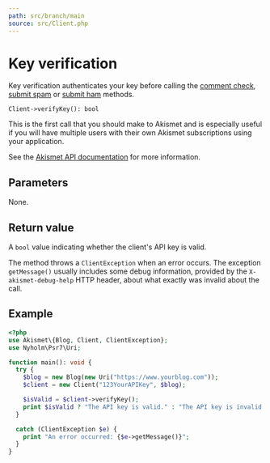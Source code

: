 ```yaml
---
path: src/branch/main
source: src/Client.php
---
```


# Key verification
Key verification authenticates your key before calling the [comment check](comment_check.md),
[submit spam](submit_spam.md) or [submit ham](submit_ham.md) methods.

```
Client->verifyKey(): bool
```

This is the first call that you should make to Akismet and is especially useful
if you will have multiple users with their own Akismet subscriptions using your application.

See the [Akismet API documentation](https://akismet.com/development/api/#verify-key) for more information.

## Parameters
None.

## Return value
A `bool` value indicating whether the client's API key is valid.

The method throws a `ClientException` when an error occurs.
The exception `getMessage()` usually includes some debug information, provided by the `X-akismet-debug-help` HTTP header, about what exactly was invalid about the call.

## Example

``` php
<?php
use Akismet\{Blog, Client, ClientException};
use Nyholm\Psr7\Uri;

function main(): void {
  try {
    $blog = new Blog(new Uri("https://www.yourblog.com"));
    $client = new Client("123YourAPIKey", $blog);

    $isValid = $client->verifyKey();
    print $isValid ? "The API key is valid." : "The API key is invalid.";
  }

  catch (ClientException $e) {
    print "An error occurred: {$e->getMessage()}";
  }
}
```
